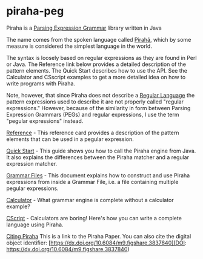 # piraha-peg
Piraha is a [Parsing Expression Grammar](https://en.wikipedia.org/wiki/Parsing_expression_grammar) library written in Java

The name comes from the spoken language called [Pirahã](https://en.wikipedia.org/wiki/Pirah%C3%A3_language), which by some measure is
considered the simplest language in the world.

The syntax is loosely based on regular expressions as they are found in Perl or Java.
The Reference link below provides a detailed description of the pattern elements. The
Quick Start describes how to use the API. See the Calculator and CSscript examples to
get a more detailed idea on how to write programs with Piraha.

Note, however, that since Piraha does not describe a <a href="https://en.wikipedia.org/wiki/Regular_language">
Regular Language</a> the pattern expressions used to describe it are not properly called
"regular expressions." However, because of the similarity in form between Parsing Expression
Grammars (PEGs) and regular expressions, I use the term "pegular expressions" instead.

[Reference](https://cdn.rawgit.com/stevenrbrandt/piraha-peg/master/doc/ref.html) - This
reference card provides a description of the pattern elements that can be used in a
pegular expression.

[Quick Start](https://cdn.rawgit.com/stevenrbrandt/piraha-peg/master/doc/QuickStart.html) -
This guide shows you how to call the Piraha engine from Java. It also explains the differences
between the Piraha matcher and a regular expression matcher.

[Grammar Files](https://cdn.rawgit.com/stevenrbrandt/piraha-peg/master/doc/GrammarFiles.html) -
This document explains how to construct and use Piraha expressions from inside a Grammar File,
i.e. a file containing multiple pegular expressions.

[Calculator](https://cdn.rawgit.com/stevenrbrandt/piraha-peg/master/doc/Calculator.html) -
What grammar engine is complete without a calculator example?

[CScript](https://cdn.rawgit.com/stevenrbrandt/piraha-peg/master/doc/CScript.html) -
Calculators are boring! Here's how you can write a complete language using Piraha.

[Citing Piraha](http://ieeexplore.ieee.org/document/5698011/) This is a link to the
Piraha Paper. You can also cite the digital object identifier:
[https://dx.doi.org/10.6084/m9.figshare.3837840](DOI: https://dx.doi.org/10.6084/m9.figshare.3837840)
